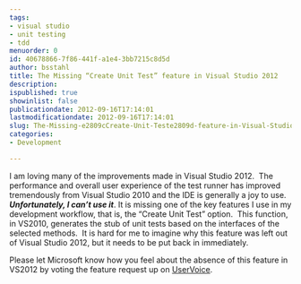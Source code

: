 ```yaml
---
tags:
- visual studio
- unit testing
- tdd
menuorder: 0
id: 40678866-7f86-441f-a1e4-3bb7215c8d5d
author: bsstahl
title: The Missing “Create Unit Test” feature in Visual Studio 2012
description: 
ispublished: true
showinlist: false
publicationdate: 2012-09-16T17:14:01
lastmodificationdate: 2012-09-16T17:14:01
slug: The-Missing-e2809cCreate-Unit-Teste2809d-feature-in-Visual-Studio-2012
categories:
- Development

---
```


I am loving many of the improvements made in Visual Studio 2012.  The performance and overall user experience of the test runner has improved tremendously from Visual Studio 2010 and the IDE is generally a joy to use.  ***Unfortunately, I can’t use it***. It is missing one of the key features I use in my development workflow, that is, the “Create Unit Test” option.  This function, in VS2010, generates the stub of unit tests based on the interfaces of the selected methods.  It is hard for me to imagine why this feature was left out of Visual Studio 2012, but it needs to be put back in immediately.

Please let Microsoft know how you feel about the absence of this feature in VS2012 by voting the feature request up on [UserVoice](http://tinyurl.com/CreateUnitTest).

